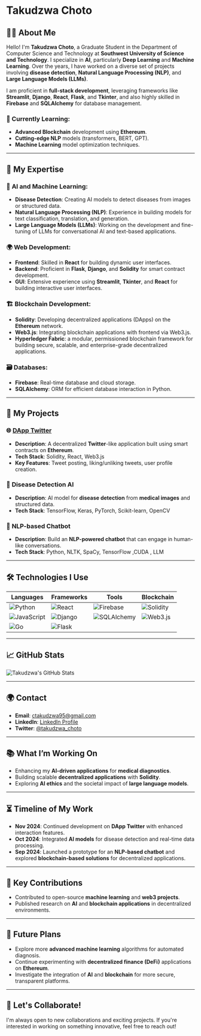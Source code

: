 # Takudzwa Choto

## 👨‍💻 About Me
Hello! I'm **Takudzwa Choto**, a Graduate Student in the Department of Computer Science and Technology at **Southwest University of Science and Technology**. I specialize in **AI**, particularly **Deep Learning** and **Machine Learning**. Over the years, I have worked on a diverse set of projects involving **disease detection**, **Natural Language Processing (NLP)**, and **Large Language Models (LLMs)**.

I am proficient in **full-stack development**, leveraging frameworks like **Streamlit**, **Django**, **React**, **Flask**, and **Tkinter**, and also highly skilled in **Firebase** and **SQLAlchemy** for database management.

### 🌱 Currently Learning:
- **Advanced Blockchain** development using **Ethereum**.
- **Cutting-edge NLP** models (transformers, BERT, GPT).
- **Machine Learning** model optimization techniques.

---

## 💼 My Expertise

### 🧠 **AI and Machine Learning**:
- **Disease Detection**: Creating AI models to detect diseases from images or structured data.
- **Natural Language Processing (NLP)**: Experience in building models for text classification, translation, and generation.
- **Large Language Models (LLMs)**: Working on the development and fine-tuning of LLMs for conversational AI and text-based applications.

### 🌍 **Web Development**:
- **Frontend**: Skilled in **React** for building dynamic user interfaces.
- **Backend**: Proficient in **Flask**, **Django**, and **Solidity** for smart contract development.
- **GUI**: Extensive experience using **Streamlit**, **Tkinter**, and **React** for building interactive user interfaces.

### 🏗️ **Blockchain Development**:
- **Solidity**: Developing decentralized applications (DApps) on the **Ethereum** network.
- **Web3.js**: Integrating blockchain applications with frontend via Web3.js.
- **Hyperledger Fabric**:  a modular, permissioned blockchain framework for building secure, scalable, and enterprise-grade decentralized applications.
### 🗃️ **Databases**:
- **Firebase**: Real-time database and cloud storage.
- **SQLAlchemy**: ORM for efficient database interaction in Python.
---
## 🚀 My Projects

### 🌐 **[DApp Twitter](https://github.com/TakudzwaChoto/DApp-twitter)**
- **Description**: A decentralized **Twitter**-like application built using smart contracts on **Ethereum**.
- **Tech Stack**: Solidity, React, Web3.js
- **Key Features**: Tweet posting, liking/unliking tweets, user profile creation.

### 🏥 **Disease Detection AI**
- **Description**: AI model for **disease detection** from **medical images** and structured data.
- **Tech Stack**: TensorFlow, Keras, PyTorch, Scikit-learn, OpenCV

### 🤖 **NLP-based Chatbot**
- **Description**: Build an **NLP-powered chatbot** that can engage in human-like conversations.
- **Tech Stack**: Python, NLTK, SpaCy, TensorFlow ,CUDA , LLM
---

## 🛠️ Technologies I Use
| **Languages**           | **Frameworks**            | **Tools**               | **Blockchain**        |
|-------------------------|---------------------------|-------------------------|-----------------------|
| ![Python](https://img.shields.io/badge/-Python-3776AB?logo=python&logoColor=fff) | ![React](https://img.shields.io/badge/React-61DAFB?logo=react&logoColor=fff) | ![Firebase](https://img.shields.io/badge/Firebase-FFCA28?logo=firebase&logoColor=fff) | ![Solidity](https://img.shields.io/badge/-Solidity-363636?logo=solidity&logoColor=fff) |
| ![JavaScript](https://img.shields.io/badge/-JavaScript-FFD700?logo=javascript&logoColor=fff) | ![Django](https://img.shields.io/badge/Django-092E20?logo=django&logoColor=fff) | ![SQLAlchemy](https://img.shields.io/badge/-SQLAlchemy-5d6d7e?logo=python&logoColor=fff) | ![Web3.js](https://img.shields.io/badge/Web3.js-000000?logo=web3.js&logoColor=fff) |
| ![Go](https://img.shields.io/badge/Go-00ADD8?logo=go&logoColor=fff) | ![Flask](https://img.shields.io/badge/Flask-000000?logo=flask&logoColor=fff) |                         |                       |

---

## 📈 **GitHub Stats**  
![Takudzwa's GitHub Stats](https://github-readme-stats.vercel.app/api?username=TakudzwaChoto&show_icons=true&theme=radical)

---

## 🌍 **Contact**
- **Email**: [ctakudzwa95@gmail.com](mailto:ctakudzwa95@gmail.com)
- **LinkedIn**: [LinkedIn Profile](https://www.linkedin.com/in/takudzwa-choto)
- **Twitter**: [@takudzwa_choto](https://twitter.com/takudzwa_choto)

---

## 📚 **What I’m Working On**
- Enhancing my **AI-driven applications** for **medical diagnostics**.
- Building scalable **decentralized applications** with **Solidity**.
- Exploring **AI ethics** and the societal impact of **large language models**.

---

## ⏳ **Timeline of My Work**

- **Nov 2024**: Continued development on **DApp Twitter** with enhanced interaction features.
- **Oct 2024**: Integrated **AI models** for disease detection and real-time data processing.
- **Sep 2024**: Launched a prototype for an **NLP-based chatbot** and explored **blockchain-based solutions** for decentralized applications.

---

## 🌟 **Key Contributions**
- Contributed to open-source **machine learning** and **web3 projects**.
- Published research on **AI** and **blockchain applications** in decentralized environments.

---

## 🔧 **Future Plans**
- Explore more **advanced machine learning** algorithms for automated diagnosis.
- Continue experimenting with **decentralized finance (DeFi)** applications on **Ethereum**.
- Investigate the integration of **AI** and **blockchain** for more secure, transparent platforms.

---

## 🚀 **Let's Collaborate!**
I'm always open to new collaborations and exciting projects. If you're interested in working on something innovative, feel free to reach out!

